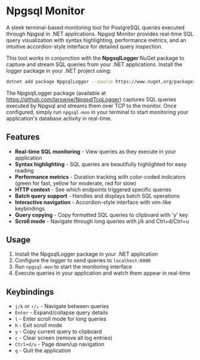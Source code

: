 # Npgsql Monitor

A sleek terminal-based monitoring tool for PostgreSQL queries executed through Npgsql in .NET applications. Npgsql Monitor provides real-time SQL query visualization with syntax highlighting, performance metrics, and an intuitive accordion-style interface for detailed query inspection.

This tool works in conjunction with the **NpgsqlLogger** NuGet package to capture and stream SQL queries from your .NET applications. Install the logger package in your .NET project using:

```bash
dotnet add package NpgsqlLogger --source https://www.nuget.org/packages/NpgsqlLogger/
```

The NpgsqlLogger package (available at https://github.com/larswise/NpgsqlTcpLogger) captures SQL queries executed by Npgsql and streams them over TCP to the monitor. Once configured, simply run `npgsql-mon` in your terminal to start monitoring your application's database activity in real-time.

## Features

- **Real-time SQL monitoring** - View queries as they execute in your application
- **Syntax highlighting** - SQL queries are beautifully highlighted for easy reading
- **Performance metrics** - Duration tracking with color-coded indicators (green for fast, yellow for moderate, red for slow)
- **HTTP context** - See which endpoints triggered specific queries
- **Batch query support** - Handles and displays batch SQL operations
- **Interactive navigation** - Accordion-style interface with vim-like keybindings
- **Query copying** - Copy formatted SQL queries to clipboard with 'y' key
- **Scroll mode** - Navigate through long queries with j/k and Ctrl+d/Ctrl+u

## Usage

1. Install the NpgsqlLogger package in your .NET application
2. Configure the logger to send queries to `localhost:6000`
3. Run `npgsql-mon` to start the monitoring interface
4. Execute queries in your application and watch them appear in real-time

## Keybindings

- `j/k` or `↑/↓` - Navigate between queries
- `Enter` - Expand/collapse query details
- `l` - Enter scroll mode for long queries
- `h` - Exit scroll mode
- `y` - Copy current query to clipboard
- `c` - Clear screen (remove all log entries)
- `Ctrl+d/u` - Page down/up navigation
- `q` - Quit the application
